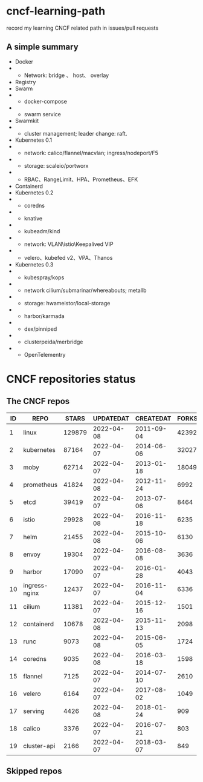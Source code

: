 # cncf-learning-path
record my learning CNCF related path in issues/pull requests

## A simple summary
- Docker
- - Network: bridge 、 host、 overlay
- Registry
- Swarm
- - docker-compose
- - swarm service
- Swarmkit
- - cluster management; leader change: raft.
- Kubernetes 0.1
- - network: calico/flannel/macvlan; ingress/nodeport/F5
- - storage: scaleio/portworx
- - RBAC、RangeLimit、HPA、Prometheus、EFK
- Containerd
- Kubernetes 0.2
- - coredns
- - knative
- - kubeadm/kind
- - network: VLAN\istio\Keepalived VIP
- - velero、kubefed v2、VPA、Thanos
- Kubernetes 0.3
- - kubespray/kops
- - network cilium/submarinar/whereabouts; metallb
- - storage: hwameistor/local-storage
- - harbor/karmada
- - dex/pinniped
- - clusterpeida/merbridge
- - OpenTelementry

# CNCF repositories status
<!--START_SECTION:github_repos-->
## The CNCF repos
| ID |     REPO      | STARS  | UPDATEDAT  | CREATEDAT  | FORKSCOUNT |
|----|---------------|--------|------------|------------|------------|
|  1 | linux         | 129879 | 2022-04-08 | 2011-09-04 |      42392 |
|  2 | kubernetes    |  87164 | 2022-04-07 | 2014-06-06 |      32027 |
|  3 | moby          |  62714 | 2022-04-07 | 2013-01-18 |      18049 |
|  4 | prometheus    |  41824 | 2022-04-08 | 2012-11-24 |       6992 |
|  5 | etcd          |  39419 | 2022-04-07 | 2013-07-06 |       8464 |
|  6 | istio         |  29928 | 2022-04-08 | 2016-11-18 |       6235 |
|  7 | helm          |  21455 | 2022-04-08 | 2015-10-06 |       6130 |
|  8 | envoy         |  19304 | 2022-04-07 | 2016-08-08 |       3636 |
|  9 | harbor        |  17090 | 2022-04-07 | 2016-01-28 |       4043 |
| 10 | ingress-nginx |  12437 | 2022-04-07 | 2016-11-04 |       6336 |
| 11 | cilium        |  11381 | 2022-04-07 | 2015-12-16 |       1501 |
| 12 | containerd    |  10678 | 2022-04-08 | 2015-11-13 |       2098 |
| 13 | runc          |   9073 | 2022-04-08 | 2015-06-05 |       1724 |
| 14 | coredns       |   9035 | 2022-04-08 | 2016-03-18 |       1598 |
| 15 | flannel       |   7125 | 2022-04-07 | 2014-07-10 |       2610 |
| 16 | velero        |   6164 | 2022-04-07 | 2017-08-02 |       1049 |
| 17 | serving       |   4426 | 2022-04-08 | 2018-01-24 |        909 |
| 18 | calico        |   3376 | 2022-04-07 | 2016-07-21 |        803 |
| 19 | cluster-api   |   2166 | 2022-04-07 | 2018-03-07 |        849 |



## Skipped repos
<!--END_SECTION:github_repos-->
